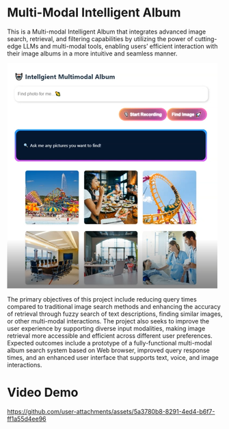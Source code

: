 # Multi-Modal Intelligent Album

This is a Multi-modal Intelligent Album that integrates advanced image search, retrieval, and filtering capabilities by utilizing the power of cutting-edge LLMs and multi-modal tools, enabling users’ efficient interaction with their image albums in a more intuitive and seamless manner.

![image](./frontend/assets/preview_multi.png)

The primary objectives of this project include reducing query times compared to traditional image search methods and enhancing the accuracy of retrieval through fuzzy search of text descriptions, finding similar images, or other multi-modal interactions. The project also seeks to improve the user experience by supporting diverse input modalities, making image retrieval more accessible and efficient across different user preferences. Expected outcomes include a prototype of a fully-functional multi-modal album search system based on Web browser, improved query response times, and an enhanced user interface that supports text, voice, and image interactions.

# Video Demo

https://github.com/user-attachments/assets/5a3780b8-8291-4ed4-b6f7-ff1a55d4ee96



